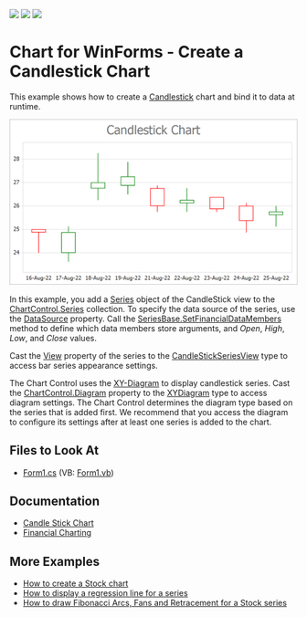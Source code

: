 <!-- default badges list -->
![](https://img.shields.io/endpoint?url=https://codecentral.devexpress.com/api/v1/VersionRange/128573298/20.1.4%2B)
[![](https://img.shields.io/badge/Open_in_DevExpress_Support_Center-FF7200?style=flat-square&logo=DevExpress&logoColor=white)](https://supportcenter.devexpress.com/ticket/details/E1217)
[![](https://img.shields.io/badge/📖_How_to_use_DevExpress_Examples-e9f6fc?style=flat-square)](https://docs.devexpress.com/GeneralInformation/403183)
<!-- default badges end -->

# Chart for WinForms - Create a Candlestick Chart

This example shows how to create a [Candlestick](https://docs.devexpress.com/WindowsForms/2988/controls-and-libraries/chart-control/series-views/2d-series-views/financial-series-views/candle-stick-chart) chart and bind it to data at runtime.

![Candlestick chart](Images/resulting-chart.png)

In this example, you add a [Series](https://docs.devexpress.com/CoreLibraries/DevExpress.XtraCharts.Series) object of the CandleStick view to the [ChartControl.Series](https://docs.devexpress.com/WindowsForms/DevExpress.XtraCharts.ChartControl.Series) collection. To specify the data source of the series, use the [DataSource](https://docs.devexpress.com/CoreLibraries/DevExpress.XtraCharts.Series.DataSource?p=netframework) property. Call the [SeriesBase.SetFinancialDataMembers](https://docs.devexpress.com/CoreLibraries/DevExpress.XtraCharts.SeriesBase.SetFinancialDataMembers(System.String-System.String-System.String-System.String-System.String)?p=netframework) method to define which data members store arguments, and _Open_, _High_, _Low_, and _Close_ values.

Cast the [View](https://docs.devexpress.com/CoreLibraries/DevExpress.XtraCharts.SeriesBase.View?p=netframework) property of the series to the [CandleStickSeriesView](https://docs.devexpress.com/CoreLibraries/DevExpress.XtraCharts.CandleStickSeriesView) type to access bar series appearance settings.

The Chart Control uses the [XY-Diagram](https://docs.devexpress.com/WindowsForms/5908/controls-and-libraries/chart-control/diagram/xy-diagram?p=netframework) to display candlestick series. Cast the [ChartControl.Diagram](https://docs.devexpress.com/WindowsForms/DevExpress.XtraCharts.ChartControl.Diagram?p=netframework) property to the [XYDiagram](https://docs.devexpress.com/CoreLibraries/DevExpress.XtraCharts.XYDiagram?p=netframework) type to access diagram settings. The Chart Control determines the diagram type based on the series that is added first. We recommend that you access the diagram to configure its settings after at least one series is added to the chart. 


## Files to Look At

* [Form1.cs](./CS/CandleStickChart/Form1.cs) (VB: [Form1.vb](./VB/CandleStickChart/Form1.vb))

## Documentation

* [Candle Stick Chart](https://docs.devexpress.com/WindowsForms/2988/controls-and-libraries/chart-control/series-views/2d-series-views/financial-series-views/candle-stick-chart)
* [Financial Charting](https://docs.devexpress.com/WindowsForms/8946/controls-and-libraries/chart-control/data-representation/financial-charting)

## More Examples

* [How to create a Stock chart](https://github.com/DevExpress-Examples/how-to-create-a-stock-chart-e1215)
* [How to display a regression line for a series](https://github.com/DevExpress-Examples/how-to-display-a-regression-line-for-a-series-e1494)
* [How to draw Fibonacci Arcs, Fans and Retracement for a Stock series](https://github.com/DevExpress-Examples/how-to-draw-fibonacci-arcs-fans-and-retracement-for-a-stock-series-e966)
